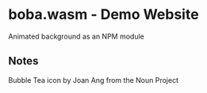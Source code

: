 # boba.wasm - Demo Website

Animated background as an NPM module

## Notes

Bubble Tea icon by Joan Ang from the Noun Project
